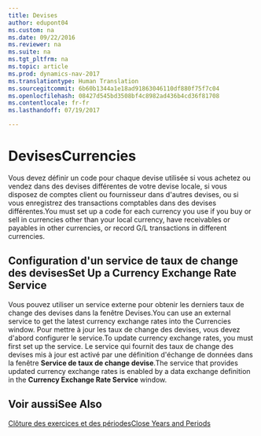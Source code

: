 ```yaml
---
title: Devises
author: edupont04
ms.custom: na
ms.date: 09/22/2016
ms.reviewer: na
ms.suite: na
ms.tgt_pltfrm: na
ms.topic: article
ms.prod: dynamics-nav-2017
ms.translationtype: Human Translation
ms.sourcegitcommit: 6b60b1344a1e18ad91863046110df880f75f7c04
ms.openlocfilehash: 08427d545bd3508bf4c8982ad436b4cd36f81708
ms.contentlocale: fr-fr
ms.lasthandoff: 07/19/2017

---
```


# <a name="currencies"></a><span data-ttu-id="dc611-102">Devises</span><span class="sxs-lookup"><span data-stu-id="dc611-102">Currencies</span></span>
<span data-ttu-id="dc611-103">Vous devez définir un code pour chaque devise utilisée si vous achetez ou vendez dans des devises différentes de votre devise locale, si vous disposez de comptes client ou fournisseur dans d'autres devises, ou si vous enregistrez des transactions comptables dans des devises différentes.</span><span class="sxs-lookup"><span data-stu-id="dc611-103">You must set up a code for each currency you use if you buy or sell in currencies other than your local currency, have receivables or payables in other currencies, or record G/L transactions in different currencies.</span></span>  

## <a name="set-up-a-currency-exchange-rate-service"></a><span data-ttu-id="dc611-104">Configuration d'un service de taux de change des devises</span><span class="sxs-lookup"><span data-stu-id="dc611-104">Set Up a Currency Exchange Rate Service</span></span>
<span data-ttu-id="dc611-105">Vous pouvez utiliser un service externe pour obtenir les derniers taux de change des devises dans la fenêtre Devises.</span><span class="sxs-lookup"><span data-stu-id="dc611-105">You can use an external service to get the latest currency exchange rates into the Currencies window.</span></span> <span data-ttu-id="dc611-106">Pour mettre à jour les taux de change des devises, vous devez d'abord configurer le service.</span><span class="sxs-lookup"><span data-stu-id="dc611-106">To update currency exchange rates, you must first set up the service.</span></span>
<span data-ttu-id="dc611-107">Le service qui fournit des taux de change des devises mis à jour est activé par une définition d'échange de données dans la fenêtre **Service de taux de change devise**.</span><span class="sxs-lookup"><span data-stu-id="dc611-107">The service that provides updated currency exchange rates is enabled by a data exchange definition in the **Currency Exchange Rate Service** window.</span></span>  

## <a name="see-also"></a><span data-ttu-id="dc611-108">Voir aussi</span><span class="sxs-lookup"><span data-stu-id="dc611-108">See Also</span></span>
[<span data-ttu-id="dc611-109">Clôture des exercices et des périodes</span><span class="sxs-lookup"><span data-stu-id="dc611-109">Close Years and Periods</span></span>](year-close-years-periods.md)

